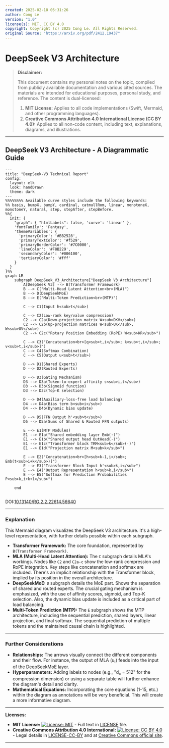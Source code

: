 ```yaml
---
created: 2025-02-18 05:31:26
author: Cong Le
version: "1.0"
license(s): MIT, CC BY 4.0
copyright: Copyright (c) 2025 Cong Le. All Rights Reserved.
original Source: "https://arxiv.org/pdf/2412.19437"
---
```




# DeepSeek V3 Architecture
> **Disclaimer:**
>
> This document contains my personal notes on the topic,
> compiled from publicly available documentation and various cited sources.
> The materials are intended for educational purposes, personal study, and reference.
> The content is dual-licensed:
> 1. **MIT License:** Applies to all code implementations (Swift, Mermaid, and other programming languages).
> 2. **Creative Commons Attribution 4.0 International License (CC BY 4.0):** Applies to all non-code content, including text, explanations, diagrams, and illustrations.
---


## DeepSeek V3 Architecture - A Diagrammatic Guide


```mermaid
---
title: "DeepSeek-V3 Technical Report"
config:
  layout: elk
  look: handDrawn
  theme: dark
---
%%%%%%%% Available curve styles include the following keywords:
%% basis, bumpX, bumpY, cardinal, catmullRom, linear, monotoneX, monotoneY, natural, step, stepAfter, stepBefore.
%%{
  init: {
    "graph": { "htmlLabels": false, 'curve': 'linear' },
    'fontFamily': 'Fantasy',
    'themeVariables': {
      'primaryColor': '#BB2528',
      'primaryTextColor': '#f529',
      'primaryBorderColor': '#7C0000',
      'lineColor': '#F8B229',
      'secondaryColor': '#006100',
      'tertiaryColor': '#fff'
    }
  }
}%%
graph LR
    subgraph DeepSeek_V3_Architecture["DeepSeek V3 Architecture"]
        A[DeepSeek V3] --> B(Transformer Framework)
        B --> C("Multi-Head Latent Attention<br>(MLA)")
        B --> D(DeepSeekMoE)
        B --> E("Multi-Token Prediction<br>(MTP)")
        
        C --> C1(Input h<sub>t</sub>)
    
        C --> C2(Low-rank key/value compression)
        C2 --> C2a(Down-projection matrix W<sub>DKV</sub>)
        C2 --> C2b(Up-projection matrices W<sub>UK</sub>, W<sub>UV</sub>)
        C2 --> C2c("Rotary Position Embedding (RoPE) W<sub>KR</sub>")
    
        C --> C3("Concatenation<br>[q<sub>t,i</sub>; k<sub>t,i</sub>; v<sub>t,i</sub>]")
        C --> C4(Softmax Combination)
        C --> C5(Output u<sub>t</sub>)

        D --> D1(Shared Experts)
        D --> D2(Routed Experts)
    
        D --> D3(Gating Mechanism)
        D3 --> D3a(Token-to-expert affinity s<sub>i,t</sub>)
        D3 --> D3b(Sigmoid function)
        D3 --> D3c(Top-K selection)
    
        D --> D4(Auxiliary-loss-free load balancing)
        D4 --> D4a(Bias term b<sub>i</sub>)
        D4 --> D4b(Dynamic bias update)
    
        D --> D5(FFN Output h'<sub>t</sub>)
        D5 --> D5a(Sums of Shared & Routed FFN outputs)

        E --> E1(MTP Modules)
        E1 --> E1a("Shared embedding layer Emb(·)")
        E1 --> E1b("Shared output head OutHead(·)")
        E1 --> E1c("Transformer block TRM<sub>k</sub>(·)")
        E1 --> E1d("Projection matrix M<sub>k</sub>")
    
        E --> E2("Concatenation<br>[h<sub>k-1,i</sub>; Emb(t<sub>i+k</sub>)]")
        E --> E3("Transformer Block Input h'<sub>k,i</sub>")
        E --> E4("Output Representation h<sub>k,i</sub>")
        E --> E5("Softmax for Prediction Probabilities P<sub>k,i+k+1</sub>")

    end
    
```

DOI:[10.13140/RG.2.2.22614.56640](http://dx.doi.org/10.13140/RG.2.2.22614.56640)


---


### Explanation

This Mermaid diagram visualizes the DeepSeek V3 architecture. It's a high-level representation, with further details possible within each subgraph.

* **Transformer Framework:** The core foundation, represented by `B(Transformer Framework)`.
* **MLA (Multi-Head Latent Attention):**  The `C` subgraph details MLA's workings.  Nodes like `C2` and `C2a-c` show the low-rank compression and RoPE integration.  Key steps like concatenation and softmax are included.  There's an implicit relationship with the Transformer block, implied by its position in the overall architecture.
* **DeepSeekMoE:**  `D` subgraph details the MoE part.  Shows the separation of shared and routed experts.  The crucial gating mechanism is emphasized, with the use of affinity scores, sigmoid, and Top-K selection.  Also, the dynamic bias update is included as a critical part of load balancing.
* **Multi-Token Prediction (MTP):**  The `E` subgraph shows the MTP architecture, including the sequential prediction, shared layers, linear projection, and final softmax.  The sequential prediction of multiple tokens and the maintained causal chain is highlighted.

---


### Further Considerations

* **Relationships:** The arrows visually connect the different components and their flow.  For instance, the output of MLA (u<sub>t</sub>) feeds into the input of the DeepSeekMoE layer.
* **Hyperparameters:**  Adding labels to nodes (e.g., "d<sub>c</sub> = 512" for the compression dimension) or using a separate table will further enhance the diagram's detail and clarity.
* **Mathematical Equations:**  Incorporating the core equations (1-15, etc.) within the diagram as annotations will be very beneficial. This will create a more informative diagram.


---
**Licenses:**

- **MIT License:**  [![License: MIT](https://img.shields.io/badge/License-MIT-yellow.svg)](LICENSE) - Full text in [LICENSE](LICENSE) file.
- **Creative Commons Attribution 4.0 International:** [![License: CC BY 4.0](https://licensebuttons.net/l/by/4.0/88x31.png)](LICENSE-CC-BY) - Legal details in [LICENSE-CC-BY](LICENSE-CC-BY) and at [Creative Commons official site](http://creativecommons.org/licenses/by/4.0/).

---